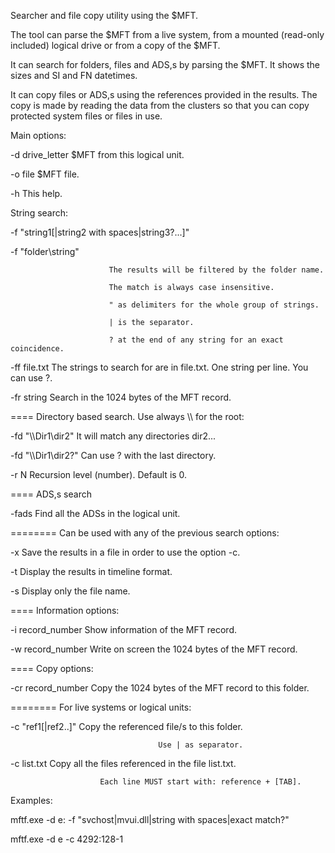 Searcher and file copy utility using the $MFT.

The tool can parse the $MFT from a live system, from a mounted (read-only
included) logical drive or from a copy of the $MFT.

It can search for folders, files and ADS,s by parsing the $MFT. It shows the
sizes and SI and FN datetimes.

It can copy files or ADS,s using the references provided in the results.
The copy is made by reading the data from the clusters so that you can copy
protected system files or files in use.

Main options:

 -d drive_letter               $MFT from this logical unit.
 
 -o file                       $MFT file.
 
 -h                            This help.
 
 
String search:

 -f "string1[|string2 with spaces|string3?...]"
 
 -f "folder\string"
 
                          The results will be filtered by the folder name.
                          
                          The match is always case insensitive.
                          
                          " as delimiters for the whole group of strings.
                          
                          | is the separator.
                          
                          ? at the end of any string for an exact coincidence.
                          
 -ff file.txt      The strings to search for are in file.txt. One string per line. You can use ?.
                    
 -fr string        Search in the 1024 bytes of the MFT record.
 
==== Directory based search. Use always \\\\ for the root:

 -fd "\\\\Dir1\dir2"              It will match any directories dir2...
 
 -fd "\\\\Dir1\dir2?"             Can use ? with the last directory.
 
 -r N                            Recursion level (number). Default is 0.
 
==== ADS,s search

 -fads            Find all the ADSs in the logical unit.
 
======== Can be used with any of the previous search options:

 -x               Save the results in a file in order to use the option -c.
 
 -t               Display the results in timeline format.
 
 -s               Display only the file name.
 
==== Information options:

 -i record_number      Show information of the MFT record.
 
 -w record_number      Write on screen the 1024 bytes of the MFT record.
 
==== Copy options:

 -cr record_number     Copy the 1024 bytes of the MFT record to this folder.
 
======== For live systems or logical units:

 -c "ref1[|ref2..]"  Copy the referenced file/s to this folder.
 
                                     Use | as separator.
                                     
 -c list.txt           Copy all the files referenced in the file list.txt.
 
                        Each line MUST start with: reference + [TAB].
                        
Examples:

mftf.exe -d e: -f "svchost|mvui.dll|string with spaces|exact match?"

mftf.exe -d e -c 4292:128-1

